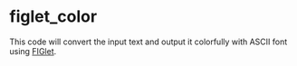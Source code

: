 # figlet_color

This code will convert the input text and output it colorfully with ASCII font using [FIGlet](http://www.figlet.org/).
